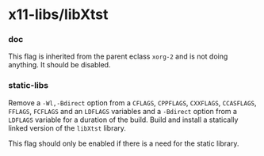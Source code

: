 # x11-libs/libXtst

### doc
This flag is inherited from the parent eclass `xorg-2` and is not doing anything. It should be disabled.

### static-libs
Remove a `-Wl,-Bdirect` option from a `CFLAGS`, `CPPFLAGS`, `CXXFLAGS`, `CCASFLAGS`, `FFLAGS`, `FCFLAGS` and an `LDFLAGS` variables and a `-Bdirect` option from a `LDFLAGS` variable for a duration of the build. Build and install a statically linked version of the `libXtst` library.

This flag should only be enabled if there is a need for the static library.
